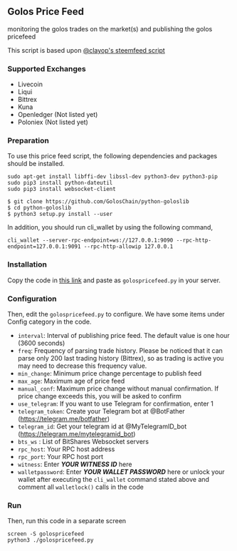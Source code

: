 ## Golos Price Feed
monitoring the golos trades on the market(s) and publishing the golos pricefeed

This script is based upon [@clayop's steemfeed script](https://github.com/clayop/steemfeed)


### Supported Exchanges
* Livecoin
* Liqui
* Bittrex
* Kuna
* Openledger (Not listed yet)
* Poloniex (Not listed yet)


### Preparation
To use this price feed script, the following dependencies and packages should be installed.

    sudo apt-get install libffi-dev libssl-dev python3-dev python3-pip
    sudo pip3 install python-dateutil
    sudo pip3 install websocket-client

    $ git clone https://github.com/GolosChain/python-goloslib
    $ cd python-goloslib
    $ python3 setup.py install --user

In addition, you should run cli_wallet by using the following command,

    cli_wallet --server-rpc-endpoint=ws://127.0.0.1:9090 --rpc-http-endpoint=127.0.0.1:9091 --rpc-http-allowip 127.0.0.1


### Installation
Copy the code in [this link](https://github.com/roelandp/golospricefeed/blob/master/golospricefeed.py) and paste as `golospricefeed.py` in your server.


### Configuration
Then, edit the `golospricefeed.py` to configure. We have some items under Config category in the code.

* `interval`: Interval of publishing price feed. The default value is one hour (3600 seconds)
* `freq`: Frequency of parsing trade history. Please be noticed that it can parse only 200 last trading history (Bittrex), so as trading is active you may need to decrease this frequency value.
* `min_change`: Minimum price change percentage to publish feed
* `max_age`: Maximum age of price feed
* `manual_conf`: Maximum price change without manual confirmation. If price change exceeds this, you will be asked to confirm
* `use_telegram`: If you want to use Telegram for confirmation, enter 1
* `telegram_token`: Create your Telegram bot at @BotFather (https://telegram.me/botfather)
* `telegram_id`: Get your telegram id at @MyTelegramID_bot (https://telegram.me/mytelegramid_bot)
* `bts_ws` : List of BitShares Websocket servers
* `rpc_host`: Your RPC host address
* `rpc_port`: Your RPC host port
* `witness`: Enter ***YOUR WITNESS ID*** here
* `walletpassword`: Enter ***YOUR WALLET PASSWORD*** here or unlock your wallet after executing the `cli_wallet` command stated above and comment all `walletlock()` calls in the code


### Run
Then, run this code in a separate screen

    screen -S golospricefeed
    python3 ./golospricefeed.py
